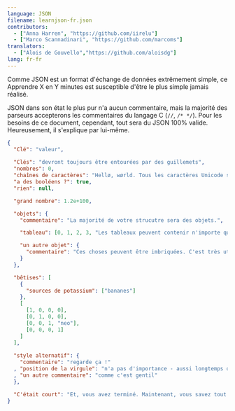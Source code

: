 ```yaml
---
language: JSON
filename: learnjson-fr.json
contributors:
  - ["Anna Harren", "https://github.com/iirelu"]
  - ["Marco Scannadinari", "https://github.com/marcoms"]
translators:
  - ["Alois de Gouvello","https://github.com/aloisdg"]
lang: fr-fr
---
```


Comme JSON est un format d'échange de données extrêmement simple, ce Apprendre X en Y minutes
est susceptible d'être le plus simple jamais réalisé.

JSON dans son état le plus pur n'a aucun commentaire, mais la majorité des parseurs accepterons
les commentaires du langage C (`//`, `/* */`). Pour les besoins de ce document, cependant,
tout sera du JSON 100% valide. Heureusement, il s'explique par lui-même.


```json
{
  "Clé": "valeur",
  
  "Clés": "devront toujours être entourées par des guillemets",
  "nombres": 0,
  "chaînes de caractères": "Hellø, wørld. Tous les caractères Unicode sont autorisés, accompagné d'un \"caractère d'échappement\".",
  "a des booléens ?": true,
  "rien": null,

  "grand nombre": 1.2e+100,

  "objets": {
    "commentaire": "La majorité de votre strucutre sera des objets.",

    "tableau": [0, 1, 2, 3, "Les tableaux peuvent contenir n'importe quoi.", 5],

    "un autre objet": {
      "commentaire": "Ces choses peuvent être imbriquées. C'est très utile."
    }
  },

  "bêtises": [
    {
      "sources de potassium": ["bananes"]
    },
    [
      [1, 0, 0, 0],
      [0, 1, 0, 0],
      [0, 0, 1, "neo"],
      [0, 0, 0, 1]
    ]
  ],
  
  "style alternatif": {
    "commentaire": "regarde ça !"
  , "position de la virgule": "n'a pas d'importance - aussi longtemps qu'elle est avant la valeur, alors elle est valide."
  , "un autre commentaire": "comme c'est gentil"
  },

  "C'était court": "Et, vous avez terminé. Maintenant, vous savez tout ce que JSON a à offrir."
}
```
